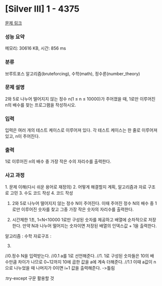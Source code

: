 # [Silver III] 1 - 4375 

[문제 링크](https://www.acmicpc.net/problem/4375) 

### 성능 요약

메모리: 30616 KB, 시간: 856 ms

### 분류

브루트포스 알고리즘(bruteforcing), 수학(math), 정수론(number_theory)

### 문제 설명

<p>2와 5로 나누어 떨어지지 않는 정수 n(1 ≤ n ≤ 10000)가 주어졌을 때, 1로만 이루어진 n의 배수를 찾는 프로그램을 작성하시오.</p>

### 입력 

 <p>입력은 여러 개의 테스트 케이스로 이루어져 있다. 각 테스트 케이스는 한 줄로 이루어져 있고, n이 주어진다.</p>

### 출력 

 <p>1로 이루어진 n의 배수 중 가장 작은 수의 자리수를 출력한다.</p>


### 사고 과정 

 <p>1. 문제 이해(다시 쉬운 용어로 재정의)
2. 어떻게 해결할지 계획, 알고리즘과 자료 구조로 고민
3. 수도 코드 작성
4. 코드 작성

1. 2와 5로 나누어 떨어지지 않는 정수 N이 주어진다. 
이때 주어진 정수 N의 배수 중 1로만 이루어진 숫자를 찾고 그중 가장 작은 숫자의 자리수를 출력한다.

2. 시간제한 1초, 1<N<10000
1로만 구성된 숫자를 제공하고 배열에 순차적으로 저장한다.
만약 N과 나누어 떨어지는 숫자이면 저장된 배열의 인덱스값 + 1을 출력한다.

알고리즘 : 수학 
자료구조 :

3. 
//0.정수 N을 입력받는다.
//0.1 a를 1로 선언해준다.
//1. 1로 구성된 숫자들은 10의 배수만큼 차이가 나므로 0~12까지 10에 곱한 값을 a에 계속 더해준다.
//1.1 이때 a값이 n으로 나누었을 때 나머지가 0이면 i+1 값을 출력해준다.
->틀림

:try-except 구문 활용할 것</p>



